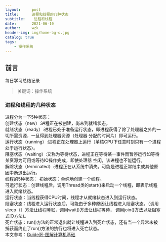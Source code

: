 ```yaml
---
layout:     post
title:     	进程和线程的几种状态
subtitle:    进程和线程
date:       2021-06-10
author:     wzk
header-img: img/home-bg-o.jpg
catalog: true
tags:
    - 操作系统
---
```


## 前言

每日学习总结记录

>关键词：操作系统

### 进程和线程的几种状态
进程分为一下5种状态：  
创建状态（new）:进程正在被创建，尚未到就绪状态。  
就绪状态（ready）:进程已处于准备运行状态，即进程获得了除了处理器之外的一切所需资源，一旦得到处理器资源（处理器
分配的时间片）即可运行。  
运行状态（running）:进程正在处理器上运行（单核CPU下任意时刻只有一个进程处于运行状态）。    
阻塞状态（waiting）:又称为等待状态，进程正在等待某一事件而暂停运行如等待某资源为可用或等待IO操作完成，即使处理器
空闲，该进程也不能运行。  
解除状态（terminated）:进程正在从系统中消失。可能是进程正常结束或其他原因中断退出运行。  
线程的5种状态：
初始状态：单纯地创建一个线程。  
可运行状态：创建线程后，调用Thread类的start()来启动一个线程，即表示线程进入就绪状态。  
运行状态：当线程获得CPU时间，线程才从就绪状态进入到运行状态。  
阻塞状态：线程进入运行状态后，可能由于多种原因让线程进入阻塞状态。（调用sleep（）方法让线程睡眠，调用wait()方法让线程等待，
调用join()方法以及阻塞式IO方法)。  
死亡状态：run()方法的正常退出就让线程进入到死亡状态，还有当一个异常未被捕获而终止了run()方法的执行也将进入死亡状态。  
本文参考：[Guide哥-图解计算机基础](https://snailclimb.gitee.io/javaguide/#/docs/operating-system/basis)    


 

